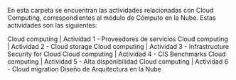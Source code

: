En esta carpeta se encuentran las actividades relacionadas con Cloud Computing, correspondientes al módulo de Cómputo en la Nube. Estas actividades son las siguientes:

Cloud computing | Actividad 1 - Proveedores de servicios
Cloud computing | Actividad 2 - Cloud storage
Cloud computing | Actividad 3 - Infrastructure Security for Cloud
Cloud computing | Actividad 4 - CIS Benchmarks
Cloud computing | Actividad 5 - Alta disponibilidad
Cloud computing | Actividad 6 - Cloud migration
Diseño de Arquitectura en la Nube
